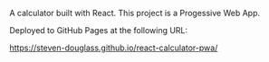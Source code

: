 A calculator built with React. This project is a Progessive Web App.

Deployed to GitHub Pages at the following URL:

https://steven-douglass.github.io/react-calculator-pwa/